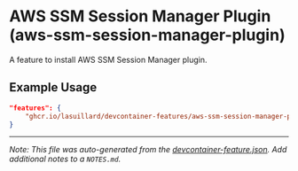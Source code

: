 
# AWS SSM Session Manager Plugin (aws-ssm-session-manager-plugin)

A feature to install AWS SSM Session Manager plugin.

## Example Usage

```json
"features": {
    "ghcr.io/lasuillard/devcontainer-features/aws-ssm-session-manager-plugin:0": {}
}
```





---

_Note: This file was auto-generated from the [devcontainer-feature.json](https://github.com/lasuillard/devcontainer-features/blob/main/src/aws-ssm-session-manager-plugin/devcontainer-feature.json).  Add additional notes to a `NOTES.md`._
